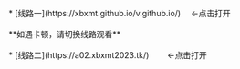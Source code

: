 <br>
* [线路一](https://xbxmt.github.io/v.github.io/) 　←点击打开
<br>
<br>
**如遇卡顿，请切换线路观看**
<br>
<br>
* [线路二](https://a02.xbxmt2023.tk/) 　　←点击打开
